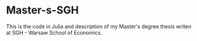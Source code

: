 # Master-s-SGH
This is the code in Julia and description of my Master's degree thesis writen at SGH - Warsaw School of Economics.
